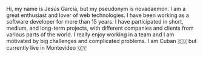 Hi, my name is Jesús García, but my pseudonym is novadaemon. I am a great enthusiast and lover of web technologies. I have been working as a software developer for more than 15 years. I have participated in short, medium, and long-term projects, with different companies and clients from various parts of the world. I really enjoy working in a team and I am motivated by big challenges and complicated problems. I am Cuban 🇨🇺 but currently live in Montevideo 🇺🇾
